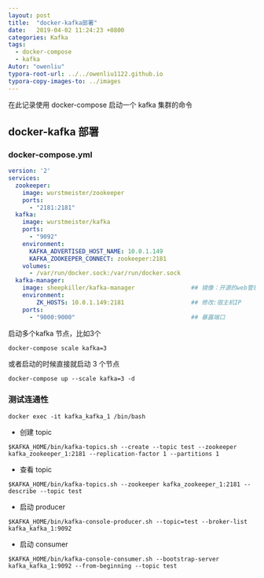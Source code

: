 ```yaml
---
layout: post
title:  "docker-kafka部署"
date:   2019-04-02 11:24:23 +0800
categories: Kafka
tags: 
  - docker-compose
  - kafka
Autor: "owenliu"
typora-root-url: ../../owenliu1122.github.io
typora-copy-images-to: ../images
---
```

在此记录使用 docker-compose 启动一个 kafka 集群的命令

## docker-kafka 部署

### docker-compose.yml

``` yaml
version: '2'
services:
  zookeeper:
    image: wurstmeister/zookeeper
    ports:
      - "2181:2181"
  kafka:
    image: wurstmeister/kafka
    ports:
      - "9092"
    environment:
      KAFKA_ADVERTISED_HOST_NAME: 10.0.1.149
      KAFKA_ZOOKEEPER_CONNECT: zookeeper:2181
    volumes:
      - /var/run/docker.sock:/var/run/docker.sock
  kafka-manager:
    image: sheepkiller/kafka-manager                ## 镜像：开源的web管理kafka集群的界面
    environment:
        ZK_HOSTS: 10.0.1.149:2181                   ## 修改:宿主机IP
    ports:
      - "9000:9000"                                 ## 暴露端口
```

启动多个kafka 节点，比如3个

``` shell
docker-compose scale kafka=3
```

或者启动的时候直接就启动 3 个节点

``` shell
docker-compose up --scale kafka=3 -d
```

### 测试连通性

``` shell
docker exec -it kafka_kafka_1 /bin/bash
```

- 创建 topic

``` shell
$KAFKA_HOME/bin/kafka-topics.sh --create --topic test --zookeeper kafka_zookeeper_1:2181 --replication-factor 1 --partitions 1
```

- 查看 topic

``` shell
$KAFKA_HOME/bin/kafka-topics.sh --zookeeper kafka_zookeeper_1:2181 --describe --topic test
```

- 启动 producer

``` shell
$KAFKA_HOME/bin/kafka-console-producer.sh --topic=test --broker-list kafka_kafka_1:9092
```

- 启动 consumer

``` shell
$KAFKA_HOME/bin/kafka-console-consumer.sh --bootstrap-server kafka_kafka_1:9092 --from-beginning --topic test
```